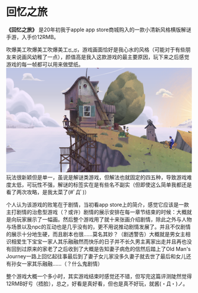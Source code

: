 # 回忆之旅
**《回忆之旅》** 是20年初我于apple app store商城购入的一款小清新风格横版解谜手游，入手价12RMB。  

吹爆美工吹爆美工吹爆美工ಥ_ಥ，游戏画面恰好是我心水的风格（可能对于有些朋友来说画风幼稚了一点），颜值高是我入这款游戏的最主要原因，玩下来之后感觉游戏的每一帧都可以用来做壁纸。   
![游戏进入后的第一个场景](../assets/pictures/comments/OldMansJourney/1.PNG)
玩法很新颖但是单一，虽说是解谜类游戏，但解法也就固定的四五种，导致游戏难度太低，可玩性不强，解谜的标签实在是有些名不副实（但即使这么简单我都还是看了两次攻略，是我太菜了(#ﾟДﾟ)）

个人认为该游戏的败笔在于剧情，当初看app store上的简介，感觉它应该是一款主打剧情的治愈型游戏（？或许）剧情的展示安排在每一章节结束的时候：大概就是向玩家展示了一幅画。然后整个游戏用了就十来张画介绍剧情，除此之外与人物与场景以及npc的互动也是几乎没有的，更不用说推动剧情发展了。并且不仅剧情的展示十分地生硬，而且剧本也很……莫名其妙？（剧透警告）大概就是男女主相识相爱生下宝宝一家人其乐融融然而快乐的日子并不长久男主离家出走并且再也没有回到过原来的家老了之后收到了大概是告知妻子病危的信然后踏上了Old Man's Journey一路上回忆起往事最后到了妻子女儿家没多久妻子就去世了最后和女儿还有孙女一家其乐融融……（？什么鬼剧情）

整个游戏大概一个多小时，其实游戏结束时感觉还不错，但写完这篇评测陡然觉得12RMB好亏（捂脸），总之，好看是真好看，但也是真不好玩，就酱(・Д・)ノ。



